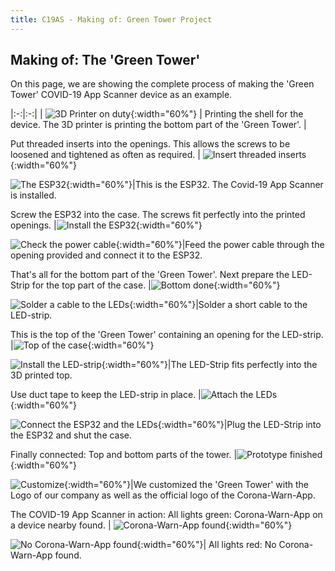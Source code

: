 ```yaml
---
title: C19AS - Making of: Green Tower Project
---
```


## Making of: The 'Green Tower'

On this page, we are showing the complete process of making the 'Green Tower' COVID-19 App Scanner device as an example.

|:-:|:-:|
| ![3D Printer on duty](../media/greentower-makingof-01.jpg){:width="60%"} | Printing the shell for the device. The 3D printer is printing the bottom part of the 'Green Tower'. |

Put threaded inserts into the openings. This allows the screws to be loosened and tightened as often as required. | ![Insert threaded inserts](../media/greentower-makingof-02.jpg){:width="60%"}

![The ESP32](../media/greentower-makingof-03.jpg){:width="60%"}|This is the ESP32. The Covid-19 App Scanner is installed.

Screw the ESP32 into the case. The screws fit perfectly into the printed openings. |![Install the ESP32](../media/greentower-makingof-04.jpg){:width="60%"}

![Check the power cable](../media/greentower-makingof-05.jpg){:width="60%"}|Feed the power cable through the opening provided and connect it to the ESP32.

That's all for the bottom part of the 'Green Tower'. Next prepare the LED-Strip for the top part of the case. |![Bottom done](../media/greentower-makingof-06.jpg){:width="60%"}

![Solder a cable to the LEDs](../media/greentower-makingof-07.jpg){:width="60%"}|Solder a short cable to the LED-strip.

This is the top of the 'Green Tower' containing an opening for the LED-strip. |![Top of the case](../media/greentower-makingof-09.jpg){:width="60%"}

![Install the LED-strip](../media/greentower-makingof-10.jpg){:width="60%"}|The LED-Strip fits perfectly into the 3D printed top.

Use duct tape to keep the LED-strip in place. |![Attach the LEDs](../media/greentower-makingof-11.jpg){:width="60%"}

![Connect the ESP32 and the LEDs](../media/greentower-makingof-13.jpg){:width="60%"}|Plug the LED-Strip into the ESP32 and shut the case.

Finally connected: Top and bottom parts of the tower. |![Prototype finished](../media/greentower-makingof-14.jpg){:width="60%"}

![Customize](../media/greentower-makingof-16.jpg){:width="60%"}|We customized the 'Green Tower' with the Logo of our company as well as the official logo of the Corona-Warn-App.

The COVID-19 App Scanner in action: All lights green: Corona-Warn-App on a device nearby found. | ![Corona-Warn-App found](../media/greentower-makingof-18.jpg){:width="60%"}

![No Corona-Warn-App found](../media/greentower-makingof-19.jpg){:width="60%"}| All lights red: No Corona-Warn-App found.
